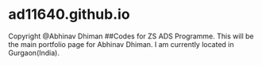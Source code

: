 # ad11640.github.io
Copyright @Abhinav Dhiman
##Codes for ZS ADS Programme.
This will be the main portfolio page for Abhinav Dhiman. I am currently located in Gurgaon(India). 
